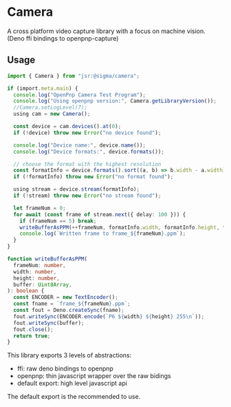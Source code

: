 # Camera

A cross platform video capture library with a focus on machine vision. (Deno ffi
bindings to openpnp-capture)

## Usage

```ts
import { Camera } from "jsr:@sigma/camera";

if (import.meta.main) {
  console.log("OpenPnp Camera Test Program");
  console.log("Using openpnp version:", Camera.getLibraryVersion());
  //Camera.setLogLevel(7);
  using cam = new Camera();

  const device = cam.devices().at(0);
  if (!device) throw new Error("no device found");

  console.log("Device name:", device.name());
  console.log("Device formats:", device.formats());

  // choose the format with the highest resolution
  const formatInfo = device.formats().sort((a, b) => b.width - a.width).at(0);
  if (!formatInfo) throw new Error("no format found");

  using stream = device.stream(formatInfo);
  if (!stream) throw new Error("no stream found");

  let frameNum = 0;
  for await (const frame of stream.next({ delay: 100 })) {
    if (frameNum == 5) break;
    writeBufferAsPPM(++frameNum, formatInfo.width, formatInfo.height, frame);
    console.log(`Written frame to frame_${frameNum}.ppm`);
  }
}

function writeBufferAsPPM(
  frameNum: number,
  width: number,
  height: number,
  buffer: Uint8Array,
): boolean {
  const ENCODER = new TextEncoder();
  const fname = `frame_${frameNum}.ppm`;
  const fout = Deno.createSync(fname);
  fout.writeSync(ENCODER.encode(`P6 ${width} ${height} 255\n`));
  fout.writeSync(buffer);
  fout.close();
  return true;
}
```

This library exports 3 levels of abstractions:

- ffi: raw deno bindings to openpnp
- openpnp: thin javascript wrapper over the raw bidings
- default export: high level javascript api

The default export is the recommended to use.
